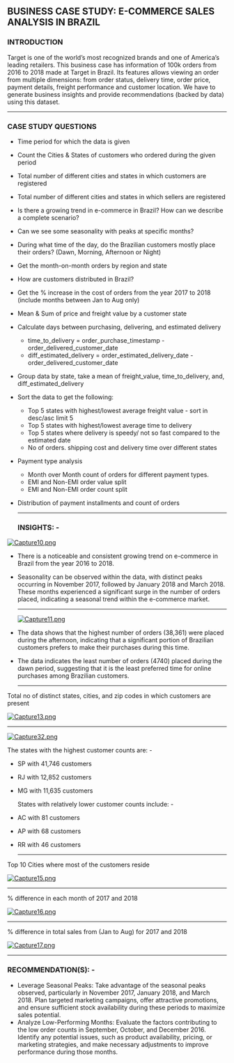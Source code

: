 ## BUSINESS CASE STUDY: E-COMMERCE SALES ANALYSIS IN BRAZIL


### INTRODUCTION
Target is one of the world’s most recognized brands and one of America’s leading retailers. This business case has information of 100k orders from 2016 to 2018 made at Target in Brazil. Its features allows viewing an order from multiple dimensions: from order status, delivery time, order price, payment details, freight performance and customer location. We have to generate business insights and provide recommendations (backed by data) using this dataset.

<hr>


### CASE STUDY QUESTIONS
* Time period for which the data is given
* Count the Cities & States of customers who ordered during the given period
* Total number of different cities and states in which customers are registered
* Total number of different cities and states in which sellers are registered
* Is there a growing trend in e-commerce in Brazil? How can we describe a complete scenario?
* Can we see some seasonality with peaks at specific months?
* During what time of the day, do the Brazilian customers mostly place their orders? (Dawn, Morning, Afternoon or Night)
* Get the month-on-month orders by region and state
* How are customers distributed in Brazil?
* Get the % increase in the cost of orders from the year 2017 to 2018 (include months between Jan to Aug only)
* Mean & Sum of price and freight value by a customer state
* Calculate days between purchasing, delivering, and estimated delivery
   - time_to_delivery  =  order_purchase_timestamp - order_delivered_customer_date
   - diff_estimated_delivery  =  order_estimated_delivery_date - order_delivered_customer_date
* Group data by state, take a mean of freight_value, time_to_delivery, and, diff_estimated_delivery
* Sort the data to get the following:
    - Top 5 states with highest/lowest average freight value - sort in desc/asc limit 5
    - Top 5 states with highest/lowest average time to delivery
    - Top 5 states where delivery is speedy/ not so fast compared to the estimated date
    - No of orders. shipping cost and delivery time over different states
* Payment type analysis
    - Month over Month count of orders for different payment types.
    - EMI and Non-EMI order value split
    - EMI and Non-EMI order count split
* Distribution of payment installments and count of orders

  <hr>


  ### INSIGHTS: -
   

 


[![Capture10.png](https://i.postimg.cc/BQrVXW32/Capture10.png)](https://postimg.cc/QHqbyyHM)


* There is a noticeable and consistent growing trend on e-commerce in Brazil from the year 2016 to 2018.
* Seasonality can be observed within the data, with distinct peaks occurring in November 2017, followed by January 2018 and March 2018. These months experienced a significant surge in the number of orders placed, indicating a seasonal trend within the e-commerce market.

  <hr>

  [![Capture11.png](https://i.postimg.cc/hv77TMXG/Capture11.png)](https://postimg.cc/Lg2XMtBd)

* The data shows that the highest number of orders (38,361) were placed during the afternoon, indicating that a significant portion of 
    Brazilian customers prefers to make their purchases during this time.
* The data indicates the least number of orders (4740) placed during the dawn period, suggesting that it is the least preferred time 
    for online purchases among Brazilian customers.

  <hr>

Total no of distinct states, cities, and zip codes in which customers are present
  
[![Capture13.png](https://i.postimg.cc/TP2FjVSV/Capture13.png)](https://postimg.cc/3k6tYv3N)

<hr>

  [![Capture32.png](https://i.postimg.cc/sDYkshmF/Capture32.png)](https://postimg.cc/crJ9c6PT)

  The states with the highest customer counts are: -
* SP with 41,746 customers
* RJ with 12,852 customers
* MG with 11,635 customers

  States with relatively lower customer counts include: -
* AC with 81 customers
* AP with 68 customers
* RR with 46 customers

  <hr>
Top 10 Cities where most of the customers reside

[![Capture15.png](https://i.postimg.cc/Xqxy50yc/Capture15.png)](https://postimg.cc/MfMTkN5v)

<hr>
% difference in each month of 2017 and 2018


[![Capture16.png](https://i.postimg.cc/ncDG5X76/Capture16.png)](https://postimg.cc/w79NRTwV)

<hr>

% difference in total sales from (Jan to Aug) for 2017 and 2018


[![Capture17.png](https://i.postimg.cc/Y24PrqYx/Capture17.png)](https://postimg.cc/yWHjnKfJ)
<hr>
    
    
  
### RECOMMENDATION(S): -
* Leverage Seasonal Peaks: Take advantage of the seasonal peaks observed, particularly in November 2017, January 2018, and March 2018. Plan targeted marketing campaigns, offer attractive promotions, and ensure sufficient stock availability during these periods to maximize sales potential.
* Analyze Low-Performing Months: Evaluate the factors contributing to the low order counts in September, October, and December 2016. Identify any potential issues, such as product availability, pricing, or marketing strategies, and make necessary adjustments to improve performance during those months.
